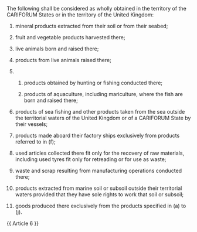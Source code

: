 The following shall be considered as wholly obtained in the territory of the CARIFORUM States or in the territory of the United Kingdom:

1. mineral products extracted from their soil or from their seabed;

2. fruit and vegetable products harvested there;

3. live animals born and raised there;

4. products from live animals raised there;

5. 
    1. products obtained by hunting or fishing conducted there;

    2. products of aquaculture, including mariculture, where the fish are born and raised there;

6. products of sea fishing and other products taken from the sea outside the territorial waters of the United Kingdom or of a CARIFORUM State by their vessels;

7. products made aboard their factory ships exclusively from products referred to in (f);

8. used articles collected there fit only for the recovery of raw materials, including used tyres fit only for retreading or for use as waste;

9. waste and scrap resulting from manufacturing operations conducted there;

10. products extracted from marine soil or subsoil outside their territorial waters provided that they have sole rights to work that soil or subsoil;

11. goods produced there exclusively from the products specified in (a) to (j).

{{ Article 6 }}